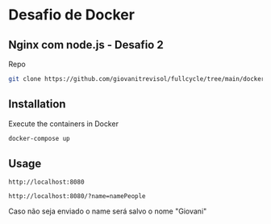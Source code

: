 # Desafio de Docker

## Nginx com node.js - Desafio 2

Repo
```bash
git clone https://github.com/giovanitrevisol/fullcycle/tree/main/docker/desafio-2
```

## Installation

Execute the containers in Docker
```bash
docker-compose up
```

## Usage

```
http://localhost:8080
```

```
http://localhost:8080/?name=namePeople
```
Caso não seja enviado o name será salvo o nome "Giovani"

